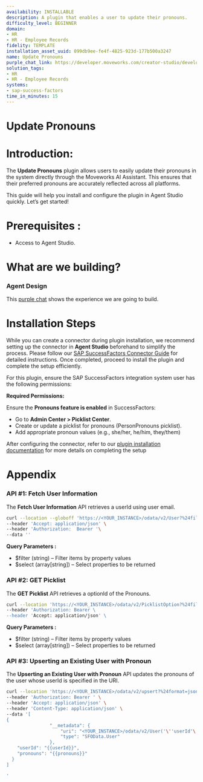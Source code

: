 ```yaml
---
availability: INSTALLABLE
description: A plugin that enables a user to update their pronouns.
difficulty_level: BEGINNER
domain:
- HR
- HR - Employee Records
fidelity: TEMPLATE
installation_asset_uuid: 099db9ee-fe4f-4825-923d-177b500a3247
name: Update Pronouns
purple_chat_link: https://developer.moveworks.com/creator-studio/developer-tools/purple-chat?conversation=%7B%22startTimestamp%22%3A%2211%3A43%2BAM%22%2C%22messages%22%3A%5B%7B%22parts%22%3A%5B%7B%22richText%22%3A%22%3Cp%3EI+need+to+update+my+pronouns.%3C%2Fp%3E%22%7D%5D%2C%22role%22%3A%22user%22%7D%2C%7B%22parts%22%3A%5B%7B%22richText%22%3A%22%3Cp%3ESure%2C+I+can+help+with+that.+Please+share+your+pronouns%3F%3C%2Fp%3E%22%7D%5D%2C%22role%22%3A%22assistant%22%7D%2C%7B%22parts%22%3A%5B%7B%22richText%22%3A%22%3Cp%3EThey%2FThem%2FTheirs%3Cbr%3E%3C%2Fp%3E%22%7D%5D%2C%22role%22%3A%22user%22%7D%2C%7B%22parts%22%3A%5B%7B%22richText%22%3A%22%3Cp%3EOkay%2C+I+will+update+your+pronouns+to+They%2FThem%2FTheirs.%3C%2Fp%3E%22%7D%2C%7B%22richText%22%3A%22%3Cb%3E%3Cp%3EPlease+confirm+your+new+pronouns%3Cbr%3E%3C%2Fp%3E%3C%2Fb%3E%3Cbr%3E%3Cp%3E%3Cb%3EPronouns%3A+%3C%2Fb%3EThey%2FThem%2FTheirs%3Cbr%3E%3C%2Fp%3E%22%7D%2C%7B%22buttons%22%3A%5B%7B%22buttonText%22%3A%22Update+Pronouns+in+Success+Factors%22%2C%22style%22%3A%22filled%22%7D%2C%7B%22buttonText%22%3A%22Edit+Pronouns%22%2C%22style%22%3A%22outlined%22%7D%2C%7B%22buttonText%22%3A%22Cancel%22%2C%22style%22%3A%22outlined%22%7D%5D%7D%5D%2C%22role%22%3A%22assistant%22%7D%2C%7B%22parts%22%3A%5B%7B%22reasoningSteps%22%3A%5B%7B%22richText%22%3A%22Updating+pronouns+in+SuccessFactors%22%2C%22status%22%3A%22pending%22%7D%5D%7D%2C%7B%22richText%22%3A%22%3Cp%3EI%27ve+updated+your+pronouns+in+SuccessFactors.%3C%2Fp%3E%22%7D%2C%7B%22citations%22%3A%5B%7B%22citationTitle%22%3A%22User+Profile%22%2C%22connectorName%22%3A%22sap-successfactors%22%7D%5D%7D%5D%2C%22role%22%3A%22assistant%22%7D%5D%7D
solution_tags:
- HR
- HR - Employee Records
systems:
- sap-success-factors
time_in_minutes: 15
---
```


# Update Pronouns

# **Introduction:**

The **Update Pronouns** plugin allows users to easily update their pronouns in the system directly through the Moveworks AI Assistant. This ensures that their preferred pronouns are accurately reflected across all platforms.

This guide will help you install and configure the plugin in Agent Studio quickly. Let’s get started!

# **Prerequisites :**

- Access to Agent Studio.

# **What are we building?**

### **Agent Design**

This [purple chat](https://developer.moveworks.com/creator-studio/developer-tools/purple-chat?conversation=%7B%22startTimestamp%22%3A%2211%3A43%2BAM%22%2C%22messages%22%3A%5B%7B%22parts%22%3A%5B%7B%22richText%22%3A%22%3Cp%3EI+need+to+update+my+pronouns.%3C%2Fp%3E%22%7D%5D%2C%22role%22%3A%22user%22%7D%2C%7B%22parts%22%3A%5B%7B%22richText%22%3A%22%3Cp%3ESure%2C+I+can+help+with+that.+Please+share+your+pronouns%3F%3C%2Fp%3E%22%7D%5D%2C%22role%22%3A%22assistant%22%7D%2C%7B%22parts%22%3A%5B%7B%22richText%22%3A%22%3Cp%3EThey%2FThem%2FTheirs%3Cbr%3E%3C%2Fp%3E%22%7D%5D%2C%22role%22%3A%22user%22%7D%2C%7B%22parts%22%3A%5B%7B%22richText%22%3A%22%3Cp%3EOkay%2C+I+will+update+your+pronouns+to+They%2FThem%2FTheirs.%3C%2Fp%3E%22%7D%2C%7B%22richText%22%3A%22%3Cb%3E%3Cp%3EPlease+confirm+your+new+pronouns%3Cbr%3E%3C%2Fp%3E%3C%2Fb%3E%3Cbr%3E%3Cp%3E%3Cb%3EPronouns%3A+%3C%2Fb%3EThey%2FThem%2FTheirs%3Cbr%3E%3C%2Fp%3E%22%7D%2C%7B%22buttons%22%3A%5B%7B%22buttonText%22%3A%22Update+Pronouns+in+Success+Factors%22%2C%22style%22%3A%22filled%22%7D%2C%7B%22buttonText%22%3A%22Edit+Pronouns%22%2C%22style%22%3A%22outlined%22%7D%2C%7B%22buttonText%22%3A%22Cancel%22%2C%22style%22%3A%22outlined%22%7D%5D%7D%5D%2C%22role%22%3A%22assistant%22%7D%2C%7B%22parts%22%3A%5B%7B%22reasoningSteps%22%3A%5B%7B%22richText%22%3A%22Updating+pronouns+in+SuccessFactors%22%2C%22status%22%3A%22pending%22%7D%5D%7D%2C%7B%22richText%22%3A%22%3Cp%3EI%27ve+updated+your+pronouns+in+SuccessFactors.%3C%2Fp%3E%22%7D%2C%7B%22citations%22%3A%5B%7B%22citationTitle%22%3A%22User+Profile%22%2C%22connectorName%22%3A%22sap-successfactors%22%7D%5D%7D%5D%2C%22role%22%3A%22assistant%22%7D%5D%7D) shows the experience we are going to build.

# **Installation Steps**

While you can create a connector during plugin installation, we recommend setting up the connector in **Agent Studio** beforehand to simplify the process. Please follow our [ SAP SuccessFactors Connector Guide](https://developer.moveworks.com/marketplace/package?id=sap-success-factors&hist=home%2Cbrws) for detailed instructions. Once completed, proceed to install the plugin and complete the setup efficiently.

For this plugin, ensure the   SAP SuccessFactors  integration system user has the following permissions:

**Required Permissions:**

Ensure the **Pronouns feature is enabled** in SuccessFactors:

- Go to **Admin Center > Picklist Center**.
- Create or update a picklist for pronouns (PersonPronouns picklist).
- Add appropriate pronoun values (e.g., she/her, he/him, they/them)

After configuring the connector, refer to our [plugin installation documentation](https://help.moveworks.com/docs/ai-agent-marketplace-installation) for more details on completing the setup

# **Appendix**

### **API #1: Fetch User Information**

The **Fetch User Information** API retrieves a userId using user email.

```bash
curl --location --globoff 'https://<YOUR_INSTANCE>/odata/v2/User?%24filter=email%20eq%20%27{{email}}%27&%24select=userId%2CfirstName%2ClastName%2CdisplayName%2Cnickname%2Cemail%2Clocation%2Cdepartment%2Cstatus%2Cgender%2CtimeZone%2CemployeeClass%2ChireDate%2CimpactOfLoss%2CriskOfLoss%2CjobCode%2CbusinessPhone%2Csalary%2CcompensationSalaryRateType%2CempId' \
--header 'Accept: application/json' \
--header 'Authorization:  Bearer '\
--data ''
```

**Query Parameters :**

- $filter (string) – Filter items by property values
- $select (array[string]) – Select properties to be returned

### **API #2: GET Picklist**

The **GET Picklist** API retrieves a optionId of the Pronouns.

```bash
curl --location 'https://<YOUR_INSTANCE>/odata/v2/PicklistOption?%24filter=picklist%20eq%20%27PersonPronouns%27&%24select=id%2CexternalCode' \
--header 'Authorization: Bearer \
--header 'Accept: application/json' \

```

**Query Parameters :**

- $filter (string) – Filter items by property values
- $select (array[string]) – Select properties to be returned

### **API #3: Upserting an Existing User with Pronoun**

The **Upserting an Existing User with Pronoun** API updates the pronouns of the user whose userId is specified in the URI.

```bash
curl --location 'https://<YOUR_INSTANCE>/odata/v2/upsert?%24format=json' \
--header 'Authorization: Bearer ' \
--header 'Accept: application/json' \
--header 'Content-Type: application/json' \
--data '[
{
                "__metadata": {
                    "uri": "<YOUR_INSTANCE>/odata/v2/User('\''userId'\'')",
                    "type": "SFOData.User"
                },
    "userId": "{{userId}}",
    "pronouns": "{{pronouns}}"
  }
]

'
```